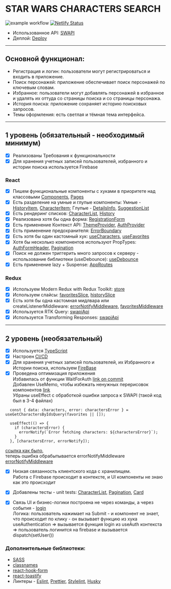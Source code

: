 # STAR WARS CHARACTERS SEARCH
![example workflow](https://github.com/Yuliya-Karuk/ast-star-wars/actions/workflows/cicd.yml/badge.svg) [![Netlify Status](https://api.netlify.com/api/v1/badges/f33a67dc-4b79-47ab-ab5d-863a436788da/deploy-status)](https://app.netlify.com/sites/ast-star-wars/deploys)

- Использованное API: [SWAPI](https://swapi.dev/)
- Деплой: [Deploy](https://ast-star-wars.netlify.app/)

---

## Основной функционал:

 - Регистрация и логин: пользователи могут регистрироваться и входить в приложение.
 - Поиск персонажей: приложение обеспечивает поиск персонажей по ключевым словам.
 - Избранное: пользователи могут добавлять персонажей в избранное и удалять их оттуда со страницы поиска и со страницы персонажа.
 - История поиска: приложение сохраняет историю поисковых запросов.
 - Темы оформления: есть светлая и тёмная тема интерфейса.

---

## 1 уровень (обязательный - необходимый минимум)

- [x] Реализованы Требования к функциональности
- [x] Для хранения учетных записей пользователей, избранного и истории поиска используется Firebase

### React

- [x] Пишем функциональные компоненты c хуками в приоритете над классовыми [Components](https://github.com/Yuliya-Karuk/ast-star-wars/tree/main/src/components), [Pages](https://github.com/Yuliya-Karuk/ast-star-wars/tree/main/src/pages)
- [x] Есть разделение на умные и глупые компоненты: Умные - [HistoryItem](https://github.com/Yuliya-Karuk/ast-star-wars/blob/main/src/components/HistoryItem/HistoryItem.tsx), [CharacterItem](https://github.com/Yuliya-Karuk/ast-star-wars/blob/main/src/components/CharacterItem/CharacterItem.tsx); Глупые - [DetailsInfo](https://github.com/Yuliya-Karuk/ast-star-wars/blob/main/src/components/DetailsInfo/DetailsInfo.tsx), [SuggestionList](https://github.com/Yuliya-Karuk/ast-star-wars/blob/main/src/components/SuggestionList/SuggestionList.tsx)
- [x] Есть рендеринг списков: [CharacterList](https://github.com/Yuliya-Karuk/ast-star-wars/blob/main/src/components/CharacterList/CharacterList.tsx), [History](https://github.com/Yuliya-Karuk/ast-star-wars/blob/main/src/pages/history/history.tsx)
- [x] Реализована хотя бы одна форма: [RegistrationForm](https://github.com/Yuliya-Karuk/ast-star-wars/blob/main/src/pages/registration/registration.tsx)
- [x] Есть применение Контекст API: [ThemeProvider](https://github.com/Yuliya-Karuk/ast-star-wars/blob/main/src/contexts/themeProvider.tsx), [AuthProvider](https://github.com/Yuliya-Karuk/ast-star-wars/blob/main/src/contexts/authProvider.tsx)
- [x] Есть применение предохранителя: [ErrorBoundary](https://github.com/Yuliya-Karuk/ast-star-wars/blob/main/src/components/ErrorBoundary/ErrorBoundary.tsx)
- [x] Есть хотя бы один кастомный хук: [useCharacters](https://github.com/Yuliya-Karuk/ast-star-wars/blob/main/src/hooks/useCharacters.ts), [useFavorites](https://github.com/Yuliya-Karuk/ast-star-wars/blob/main/src/hooks/useFavorites.ts)
- [x] Хотя бы несколько компонентов используют PropTypes: [AuthFormHeader](https://github.com/Yuliya-Karuk/ast-star-wars/blob/main/src/components/AuthFormHeader/AuthFormHeader.tsx), [Pagination](https://github.com/Yuliya-Karuk/ast-star-wars/blob/main/src/components/Pagination/Pagination.tsx)
- [x] Поиск не должен триггерить много запросов к серверу - использование библиотеки (useDebounce): [useDebounce](https://github.com/Yuliya-Karuk/ast-star-wars/blob/main/src/hooks/useSearchForm.ts)
- [x] Есть применение lazy + Suspense: [AppRoutes](https://github.com/Yuliya-Karuk/ast-star-wars/blob/main/src/router/router.tsx)

### Redux

- [x] Используем Modern Redux with Redux Toolkit: [store](https://github.com/Yuliya-Karuk/ast-star-wars/blob/main/src/store/index.ts)
- [x] Используем слайсы: [favoritesSlice](https://github.com/Yuliya-Karuk/ast-star-wars/blob/main/src/store/favoritesSlice.ts), [historySlice](https://github.com/Yuliya-Karuk/ast-star-wars/blob/main/src/store/historySlice.ts)
- [x] Есть хотя бы одна кастомная мидлвара или createListenerMiddleware: [errorNotifyMiddleware](https://github.com/Yuliya-Karuk/ast-star-wars/blob/main/src/store/middlewares/errorNotifyMiddleware.ts), [favoritesMiddleware](https://github.com/Yuliya-Karuk/ast-star-wars/blob/main/src/store/middlewares/favoritesMiddleware.ts)
- [x] Используется RTK Query: [swapiApi](https://github.com/Yuliya-Karuk/ast-star-wars/blob/main/src/store/api/swapiApi.ts)
- [x] Используется Transforming Responses: [swapiApi](https://github.com/Yuliya-Karuk/ast-star-wars/blob/main/src/store/api/swapiApi.ts)

---

## 2 уровень (необязательный)

- [x] Используется [TypeScript](https://github.com/Yuliya-Karuk/ast-star-wars/blob/main/src/models/index.ts)
- [x] Настроен [CI/CD](https://github.com/Yuliya-Karuk/ast-star-wars/blob/main/.github/workflows/cicd.yml)
- [x] Для хранения учетных записей пользователей, их Избранного и Истории поиска, используем [FireBase](https://github.com/Yuliya-Karuk/ast-star-wars/blob/main/src/firebase/firebase.ts)
- [x] Проведена оптимизация приложения   
Избавилась от функции WaitForAuth [link on commit](https://github.com/Yuliya-Karuk/ast-star-wars/commit/f2819b7c01c1e5df02d5dea34a400df99aa05354#diff-04fd75a84c2de55c63d684a0b6c306f6eac8505f91ea389081f7b33a71904d1d)   
Добавлен UseMemo, чтобы избежать ненужных перерисовок компонентов [link](https://github.com/Yuliya-Karuk/ast-star-wars/blob/main/src/contexts/themeProvider.tsx)   
Убраны useEffect с обработкой ошибки запроса к SWAPI (такой код был в 3-4 файлах)
```
  const { data: characters, error: charactersError } = useGetCharactersByIdsQuery(favorites || []);

  useEffect(() => {
    if (charactersError) {
      errorNotify(`Error fetching characters: ${charactersError}`);
    }
  }, [charactersError, errorNotify]);
```
[ссылка как было](https://github.com/Yuliya-Karuk/ast-star-wars/commit/0d7f86e8510bfd5451e6dd239cd3787809e168c4#diff-beaa3006f346b371dfdd0c3f519ddd61e0d75d7c9a5ad37002268acd672f85a7),  
теперь ошибка обрабытывается errorNotifyMiddleware 
[errorNotifyMiddleware](https://github.com/Yuliya-Karuk/ast-star-wars/blob/main/src/store/middlewares/errorNotifyMiddleware.ts)
- [x] Низкая связанность клиентского кода с хранилищем.   
Работа с Firebase происходит в контексте, и UI компоненты не знаю как это происходит
- [x] Добавлены тесты - unit tests: [CharacterList](https://github.com/Yuliya-Karuk/ast-star-wars/blob/main/src/tests/CharacterList/CharacterList.test.tsx), [Pagination](https://github.com/Yuliya-Karuk/ast-star-wars/blob/main/src/tests/Pagination/Pagination.test.tsx), [Card](https://github.com/Yuliya-Karuk/ast-star-wars/blob/main/src/tests/Card/Card.test.tsx)
- [x] Связь UI и бизнес-логики построена не через команды, а через события - [login](https://github.com/Yuliya-Karuk/ast-star-wars/blob/main/src/pages/login/login.tsx)   
Логика: пользователь нажимает на Submit - и компонент не знает, что происходит по клику - он вызывает функцию из хука useAuthentication => вызывается функция login из useAuth контекста => пользователь логинится на firebase и вызывается dispatch(setUser())


### Дополнительные библиотеки:

- [SASS](https://sass-lang.com/)
- [classnames](https://www.npmjs.com/package/classnames)
- [react-hook-form](https://react-hook-form.com/)
- [react-toastify](https://www.npmjs.com/package/react-toastify)
- Линтеры - [Eslint](https://eslint.org/), [Prettier](https://prettier.io/), [Stylelint](https://stylelint.io/), [Husky](https://typicode.github.io/husky/)

